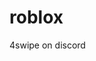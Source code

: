 # roblox
4swipe on discord

<!---
1dsv/1dsv is a ✨ special ✨ repository because its `README.md` (this file) appears on your GitHub profile.
You can click the Preview link to take a look at your changes.
--->
